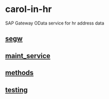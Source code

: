 # carol-in-hr
SAP Gateway OData service for hr address data

## [segw][1]

## [maint_service][2]

## [methods][3]

## [testing][4]

[1]: https://github.com/kubrickzirconia/carol-in-hr/tree/master/segw
[2]: https://github.com/kubrickzirconia/carol-in-hr/tree/master/maint_service
[3]: https://github.com/kubrickzirconia/carol-in-hr/tree/master/methods
[4]: https://github.com/kubrickzirconia/carol-in-hr/tree/master/testing
